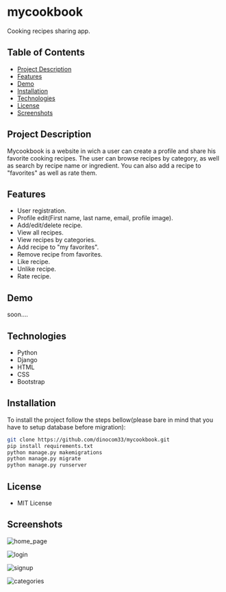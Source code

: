 # mycookbook

Cooking recipes sharing app.


## Table of Contents

- [Project Description](#project-description)
- [Features](#features)
- [Demo](#demo)
- [Installation](#installation)
- [Technologies](#technologies)
- [License](#license)
- [Screenshots](#screenshots)

## Project Description

Mycookbook is a website in wich a user can create a profile and share his favorite cooking recipes. The user can browse recipes by category, as well as search by recipe name or ingredient. You can also add a recipe to "favorites" as well as rate them.



## Features

- User registration.
- Profile edit(First name, last name, email, profile image).
- Add/edit/delete recipe.
- View all recipes.
- View recipes by categories.
- Add recipe to "my favorites".
- Remove recipe from favorites.
- Like recipe.
- Unlike recipe.
- Rate recipe.

## Demo

soon....

## Technologies

- Python
- Django
- HTML
- CSS
- Bootstrap


## Installation

To install the project follow the steps bellow(please bare in mind that you have to setup database before migration):

```bash
git clone https://github.com/dinocom33/mycookbook.git
pip install requirements.txt
python manage.py makemigrations
python manage.py migrate
python manage.py runserver
```


## License

- MIT License


## Screenshots

![home_page](https://github.com/dinocom33/mycookbook/assets/59865649/8521a2e9-0f72-4fc2-b1b8-4b35ebd809b3)


![login](https://github.com/dinocom33/mycookbook/assets/59865649/8113bf60-32d4-4951-baee-152335613af9)

![signup](https://github.com/dinocom33/mycookbook/assets/59865649/8a9e0bd7-9b28-488a-b89e-48d0059e5710)

![categories](https://github.com/dinocom33/mycookbook/assets/59865649/3bff3ced-0b92-4f1d-8ef2-e24644e2d99a)

